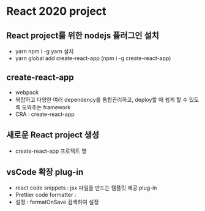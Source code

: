 # React 2020 project

## React project를 위한 nodejs 플러그인 설치

- yarn npm i -g yarn 설치
- yarn global add create-react-app
  (npm i -g create-react-app)

## create-react-app

- webpack
- 복잡하고 다양한 여러 dependency를 통합관리하고,
  deploy할 때 쉽게 할 수 있도록 도와주는 framework
- CRA : create-react-app

## 새로운 React project 생성

- create-react-app 프로젝트 명

## vsCode 확장 plug-in

- react code snippets : jsx 파일을 만드는 템플릿 제공 plug-in
- Prettier code formatter :
- 설정 : formatOnSave 검색하여 설정
